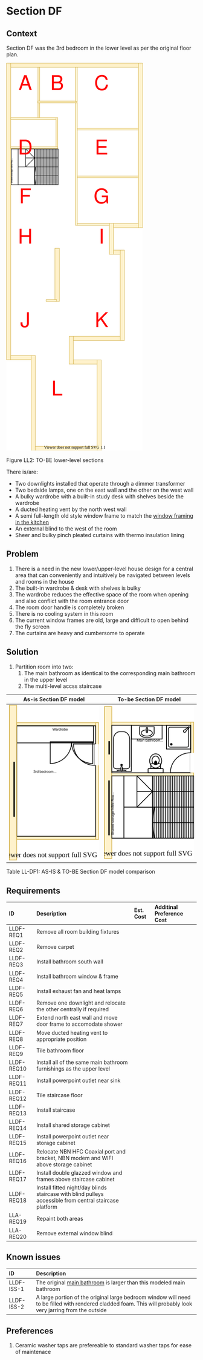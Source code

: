 # Section DF

## Context

Section DF was the 3rd bedroom in the lower level as per the original floor plan.

![TO-BE lower-level diagram](Lower-Level-TO-BE-sections.svg)

Figure LL2: TO-BE lower-level sections

There is/are:
* Two downlights installed that operate through a dimmer transformer
* Two bedside lamps, one on the east wall and the other on the west wall
* A bulky wardrobe with a built-in study desk with shelves beside the wardrobe  
* A ducted heating vent by the north west wall
* A semi full-length old style window frame to match the [window framing in the kitchen](./section-H-requirements.md)
* An external blind to the west of the room
* Sheer and bulky pinch pleated curtains with thermo insulation lining


## Problem

1. There is a need in the new lower/upper-level house design for a central area that can conveniently and intuitively be navigated between levels and rooms in the house
2. The built-in wardrobe & desk with shelves is bulky
3. The wardrobe reduces the effective space of the room when opening and also conflict with the room entrance door
4. The room door handle is completely broken 
5. There is no cooling system in this room
6. The current window frames are old, large and difficult to open behind the fly screen
7. The curtains are heavy and cumbersome to operate


## Solution

1. Partition room into two:
    1. The main bathroom as identical to the corresponding main bathroom in the upper level
    2. The multi-level accss staircase

|As-is Section DF model| To-be Section DF model|
|:---:|:---:|
|![AS-IS lower-level Section DF diagram](Lower-Level-AS-IS-section-DF.svg)|![TO-BE lower-level Section DF diagram](Lower-Level-TO-BE-section-DF.svg)|

Table LL-DF1: AS-IS & TO-BE Section DF model comparison


## Requirements

|ID|Description|Est. Cost|Additinal Preference Cost|
|:---|:---|:---|:---|
|LLDF-REQ1|Remove all room building fixtures|||
|LLDF-REQ2|Remove carpet|||
|LLDF-REQ3|Install bathroom south wall|||
|LLDF-REQ4|Install bathroom window & frame|||
|LLDF-REQ5|Install exhaust fan and heat lamps|||
|LLDF-REQ6|Remove one downlight and relocate the other centrally if required|||
|LLDF-REQ7|Extend north east wall and move door frame to accomodate shower|||
|LLDF-REQ8|Move ducted heating vent to appropriate position|||
|LLDF-REQ9|Tile bathroom floor|||
|LLDF-REQ10|Install all of the same main bathroom furnishings as the upper level|||
|LLDF-REQ11|Install powerpoint outlet near sink|||
|LLDF-REQ12|Tile staircase floor|||
|LLDF-REQ13|Install staircase|||
|LLDF-REQ14|Install shared storage cabinet|||
|LLDF-REQ15|Install powerpoint outlet near storage cabinet|||
|LLDF-REQ16|Relocate NBN HFC Coaxial port and bracket, NBN modem and WIFI above storage cabinet|||
|LLDF-REQ17|Install double glazzed window and frames above staircase cabinet|||
|LLDF-REQ18|Install fitted night/day blinds staircase with blind pulleys accessible from central staircase platform|||
|LLA-REQ19|Repaint both areas|||
|LLA-REQ20|Remove external window blind|||


## Known issues

|ID|Description|
|:---|:---|
|LLDF-ISS-1|The original [main bathroom](./section-A-requirements.md) is larger than this modeled main bathroom|
|LLDF-ISS-2|A large portion of the original large bedroom window will need to be filled with rendered cladded foam. This will probably look very jarring from the outside|


## Preferences

1. Ceramic washer taps are prefereable to standard washer taps for ease of maintenace 